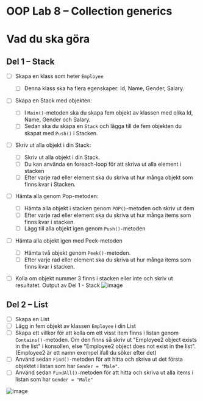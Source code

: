 # OOP Lab 8 – Collection generics
# Vad du ska göra

## Del 1 – Stack

- [ ]  Skapa en klass som heter `Employee`
    - [ ]  Denna klass ska ha flera egenskaper: Id, Name, Gender, Salary.

- [ ]  Skapa en Stack med objekten:
    - [ ]  I `Main()`-metoden ska du skapa fem objekt av klassen med olika Id, Name, Gender och Salary.
    - [ ]  Sedan ska du skapa en `Stack` och lägga till de fem objekten du skapat med `Push()` i Stacken.
- [ ]  Skriv ut alla objekt i din Stack:
    - [ ]  Skriv ut alla objekt i din Stack.
    - [ ]  Du kan använda en foreach-loop för att skriva ut alla element i stacken
    - [ ]  Efter varje rad eller element ska du skriva ut hur många objekt som finns kvar i Stacken.
- [ ]  Hämta alla genom Pop-metoden:
    - [ ]  Hämta alla objekt i stacken genom `POP()`-metoden och skriv ut dem
    - [ ]  Efter varje rad eller element ska du skriva ut hur många items som finns kvar i stacken.
    - [ ]  Lägg till alla objekt igen genom `Push()-`metoden
- [ ]  Hämta alla objekt igen med Peek-metoden
    - [ ]  Hämta två objekt genom `Peek()-`metoden.
    - [ ]  Efter varje rad eller element ska du skriva ut hur många items som finns kvar i stacken.
- [ ]  Kolla om objekt nummer 3 finns i stacken eller inte och skriv ut resultatet.
Output av Del 1 - Stack
![image](https://user-images.githubusercontent.com/113597614/198851772-98a257d5-4be6-409d-a049-e3ebfc43c415.png)


## Del 2 – List

- [ ]  Skapa en List
- [ ]  Lägg in fem objekt av klassen `Employee` i din List
- [ ]  Skapa ett villkor för att kolla om ett visst item finns i listan genom `Contains()-`metoden. Om den finns så skriv ut "Employee2 object exists in the list" i konsollen, else "Employee2 object does not exist in the list". (Employee2 är ett namn exempel ifall du söker efter det)
- [ ]  Använd sedan `Find()-`metoden för att hitta och skriva ut det första objektet i listan som har `Gender = "Male"`.
- [ ]  Använd sedan `FindAll()-`metoden för att hitta och skriva ut alla items i listan som har `Gender = "Male"`

![image](https://user-images.githubusercontent.com/113597614/198851759-c600a14c-a4f5-474d-a591-068c667382d3.png)

